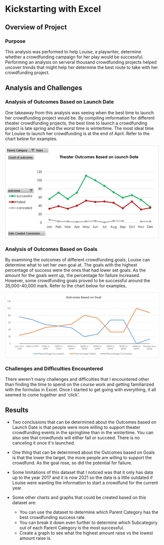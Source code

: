 # Kickstarting with Excel

## Overview of Project
### Purpose
This analysis was performed to help Louise, a playwriter, determine whether a crowdfunding campaign for her play would be successful. Performing an analysis on serveral thousand crowdfunding projects helped uncover trends that might help her determine the best route to take with her crowdfunding project.

## Analysis and Challenges
### Analysis of Outcomes Based on Launch Date
One takeaway from this analysis was seeing when the best time to launch her crowdfunding project would be. By compiling imformation for different theater crowdfunding projects, the best time to launch a crowdfunding project is late spring and the worst time is wintertime. The most ideal time for Louise to launch her crowdfunding is at the end of April. Refer to the chart below for examples.

![This is an image](https://github.com/TracyKien/kickstarter-analysis/blob/main/Resources/Theater%20Outcomes%20Based%20on%20Launch%20Date.png?raw=true)

### Analysis of Outcomes Based on Goals
By examining the outcomes of different crowdfunding goals, Louise can determine what to set her own goal at. The goals with the highest percentage of success were the ones that had lower set goals. As the amount for the goals went up, the percentage for failure increased. However, some crowdfunding goals proved to be successful around the 35,000-40,000 mark. Refer to the chart below for examples.

![This is an image](https://github.com/TracyKien/kickstarter-analysis/blob/main/Resources/Outcomes_vs_Goals.png?raw=true)

### Challenges and Difficulties Encountered
There weren't many challenges and difficulties that I encountered other than finding the time to spend on the course work and getting familiarized with the formulas in Excel. Once I started to get going with everything, it all seemed to come together and 'click'.


## Results
- Two conclusions that can be determined about the Outcomes based on Launch Date is that people were more willing to support theater crowdfunding events in the springtime than in the wintertime. You can also see that crowdfunds will either fail or succeed. There is no canceling it once it's launched.

- One thing that can be determined about the Outcomes based on Goals is that the lower the target, the more people are willing to support the crowdfund. As the goal rose, so did the potential for failure.

- Some limitations of this dataset that I noticed was that it only has data up to the year 2017 and it is now 2021 so the data is a little outdated if Louise were wanting the information to start a crowdfund for the current year.

- Some other charts and graphs that could be created based on this dataset are:
  - You can use the dataset to determine which Parent Category has the best crowdfunding success rate.
  - You can break it down even further to determine which Subcategory out of each Parent Category is the most successful.
  - Create a graph to see what the highest amount raise vs the lowest amount raise is.

